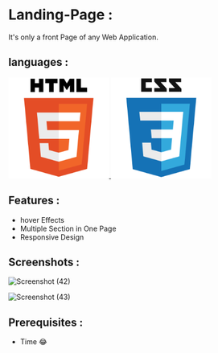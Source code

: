 
# Landing-Page :


It's only a front Page of any Web Application.


## languages :




<a href="https://www.w3.org/html/" target="_blank" rel="noreferrer" > <img src="https://raw.githubusercontent.com/devicons/devicon/master/icons/html5/html5-original-wordmark.svg" alt="html5" width="200" height="200" /> </a>
<a href="https://www.w3schools.com/css/" target="_blank" rel="noreferrer" > <img src="https://raw.githubusercontent.com/devicons/devicon/master/icons/css3/css3-original-wordmark.svg" alt="css3" width="200" height="200" /> </a>








## Features :


 * hover Effects
 * Multiple Section in One Page
 * Responsive Design 
 
## Screenshots :

![Screenshot (42)](https://github.com/RushiCoder/Landing-page/assets/114005115/b4d1c866-4651-40e2-9d39-d725c6c12ec3)


![Screenshot (43)](https://github.com/RushiCoder/Landing-page/assets/114005115/56f0ce7e-16bc-4a51-9b7c-702dbd5ece14)

## Prerequisites :

* Time 😂
